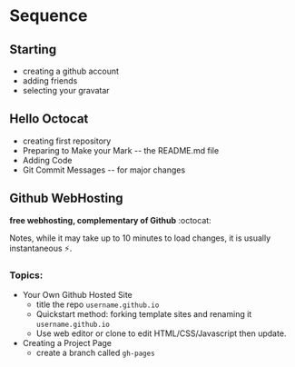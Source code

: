 Sequence
========

## Starting

- creating a github account
- adding friends
- selecting your gravatar

## Hello Octocat

- creating first repository
- Preparing to Make your Mark -- the README.md file
- Adding Code
- Git Commit Messages -- for major changes


## Github WebHosting

**free webhosting, complementary of Github** :octocat:

Notes, while it may take up to 10 minutes to load changes, it is usually instantaneous :zap:.

### Topics:

- Your Own Github Hosted Site 
  - title the repo `username.github.io`
  - Quickstart method: forking template sites and renaming it `username.github.io`
  - Use web editor or clone to edit HTML/CSS/Javascript then update.
- Creating a Project Page 
  - create a branch called `gh-pages`
